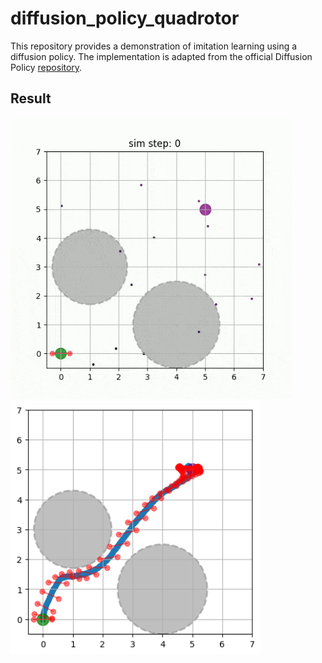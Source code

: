 # diffusion_policy_quadrotor
This repository provides a demonstration of imitation learning using a diffusion policy. The implementation is adapted from the official Diffusion Policy [repository](https://github.com/real-stanford/diffusion_policy).

## Result
<img src="assets/result_anim.gif" alt="drawing" width="450"/> <img src="assets/result_plot.png" alt="drawing" width="400"/>
